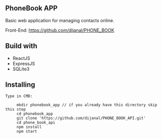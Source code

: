 ## PhoneBook APP

 Basic web application for managing contacts online.

 Front-End: https://github.com/dijanal/PHONE_BOOK

## Build with

 * ReactJS
 * ExpressJS
 * SQLite3

## Installing

 	Type in CMD:

 		 mkdir phonebook_app // if you already have this directory skip this step
 		 cd phonebook_app
 		 git clone 'https://github.com/dijanal/PHONE_BOOK_API.git'
 		 cd phone_book_api
 		 npm install
 		 npm start

